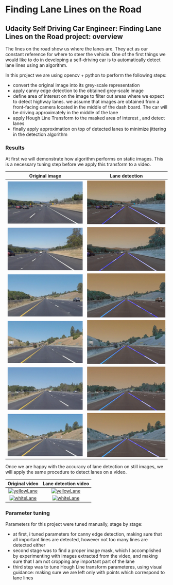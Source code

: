 # Finding Lane Lines on the Road

## Udacity Self Driving Car Engineer: Finding Lane Lines on the Road project: overview
The lines on the road show us where the lanes are. They act as our 
 constant reference for where to steer the vehicle.  One 
 of the first things we would like to do in developing a self-driving car 
 is to automatically detect lane lines using an algorithm.

In this project we are using opencv + python to perform the following steps:
* convert the original image into its grey-scale representation
* apply canny edge detection to the obtained grey-scale image
* define area of interest on the image to filter out areas where 
we expect to detect highway lanes. we assume that images are obtained from a 
front-facing camera located in the middle of the dash board. The car will be
 driving approximately in the middle of the lane
* apply Hough Line Transform to the masked area of interest , and detect lanes
* finally apply approximation on top of detected lanes
 to minimize jittering in the detection algorithm 

### Results
At first we will demonstrate how algorithm performs on static images.
This is a necessary tuning step before we apply this transform to a video.

Original image             |  Lane detection
:-------------------------:|:-------------------------:
![whiteCurve](test_images/solidWhiteCurve.jpg)  |  ![whiteCurve](test_images_output/lanes_solidWhiteCurve.jpg)
![whiteRight](test_images/solidWhiteRight.jpg)  | ![whiteCurve](test_images_output/lanes_solidWhiteRight.jpg)
![yellowCurve](test_images/solidYellowCurve.jpg) | ![yellowCurve](test_images_output/lanes_solidYellowCurve.jpg)
![yellowCurve2](test_images/solidYellowCurve2.jpg) | ![yellowCurve2](test_images_output/lanes_solidYellowCurve2.jpg)
![yellowLeft](test_images/solidYellowLeft.jpg) | ![yellowLeft](test_images_output/lanes_solidYellowLeft.jpg)
![whiteSwitch](test_images/whiteCarLaneSwitch.jpg) | ![whiteSwitch](test_images_output/lanes_whiteCarLaneSwitch.jpg)

Once we are happy with the accuracy of lane detection on still images, we will apply
the same procedure to detect lanes on a video.

Original video             |  Lane detection video
:-------------------------:|:-------------------------:
[![yellowLane](https://img.youtube.com/vi/YpwzumuZIQ4/0.jpg)](https://youtu.be/YpwzumuZIQ4) | [![yellowLane](https://img.youtube.com/vi/yBHEQAlq6eE/0.jpg)](https://youtu.be/yBHEQAlq6eE)
[![whiteLane](https://img.youtube.com/vi/gKVAncmPWnA/0.jpg)](https://youtu.be/gKVAncmPWnA)  | [![whiteLane](https://img.youtube.com/vi/G3M5t6sOvzc/0.jpg)](https://youtu.be/G3M5t6sOvzc)

### Parameter tuning
Parameters for this project were tuned manually, stage by stage:
* at first, i tuned parameters for canny edge detection, making sure that all 
important lines are detected, however not too many lines are detected either
* second stage was to find a proper image mask, which I accomplished by experimenting
 with images extracted from the video, and making sure that I am not cropping 
 any important part of the lane
* third step was to tune Hough Line transform parameteres, using visual guidance: 
making sure we are left only with points which correspond to lane lines